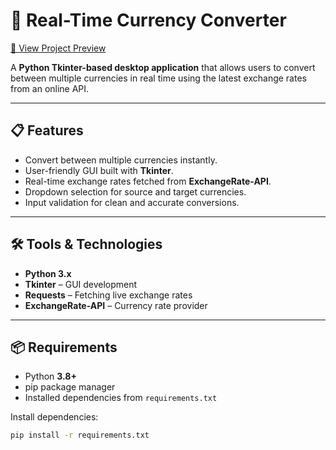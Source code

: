 # 💱 Real-Time Currency Converter

[🔗 View Project Preview](preview.jpg)

A **Python Tkinter-based desktop application** that allows users to convert between multiple currencies in real time using the latest exchange rates from an online API.

---

## 📋 Features
- Convert between multiple currencies instantly.
- User-friendly GUI built with **Tkinter**.
- Real-time exchange rates fetched from **ExchangeRate-API**.
- Dropdown selection for source and target currencies.
- Input validation for clean and accurate conversions.

---

## 🛠 Tools & Technologies
- **Python 3.x**
- **Tkinter** – GUI development
- **Requests** – Fetching live exchange rates
- **ExchangeRate-API** – Currency rate provider

---

## 📦 Requirements
- Python **3.8+**
- pip package manager
- Installed dependencies from `requirements.txt`

Install dependencies:
```bash
pip install -r requirements.txt

